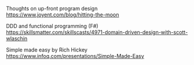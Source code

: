 Thoughts on up-front program design  
https://www.joyent.com/blog/hitting-the-moon

DDD and functional programming (F#)  
https://skillsmatter.com/skillscasts/4971-domain-driven-design-with-scott-wlaschin

Simple made easy by Rich Hickey  
https://www.infoq.com/presentations/Simple-Made-Easy
